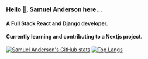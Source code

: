 ### Hello 👋, Samuel Anderson here...

 
#### A Full Stack React and Django developer.
#### Currently learning and contributing to a Nextjs project.
[![Samuel Anderson's GitHub stats](https://github-readme-stats.vercel.app/api?username=samuelandersoncodes&show_icons=true&theme=transparent)](https://github.com/samuelandersoncodes/github-readme-stats)
[![Top Langs](https://github-readme-stats.vercel.app/api/top-langs/?username=samuelandersoncodes&layout=compact&theme=dark)](https://github.com/samuelandersoncodes/github-readme-stats)

